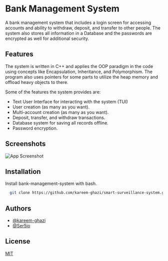 
# Bank Management System

A bank management system that includes a login screen for accessing accounts and ability to withdraw, deposit, and transfer to other people. The system also stores all information in a Database and the passwords are encrypted as well for additional security. 

## Features

The system is written in C++ and applies the OOP paradigm in the code using concepts like Encapsulation, Inheritance, and Polymorphism. The program also uses pointers for some parts to utilize the heap memory and offload heavy objects to there.

Some of the features the system provides are: 

- Text User Interface for interacting with the system (TUI)
- User creation (as many as you want).
- Multi-account creation (as many as you want).
- Deposit, transfer, and withdraw transactions.
- Database system for saving all records offline.
- Password encryption.


## Screenshots

![App Screenshot](https://via.placeholder.com/468x300?text=App+Screenshot+Here)


## Installation

Install bank-management-system with bash.

```bash
  git clone https://github.com/kareem-ghazi/smart-surveillance-system.git
```
    
## Authors

- [@kareem-ghazi](https://www.github.com/kareem-ghazi)
- [@Ser5io](https://github.com/Ser5io)

## License

[MIT](https://choosealicense.com/licenses/mit/)

